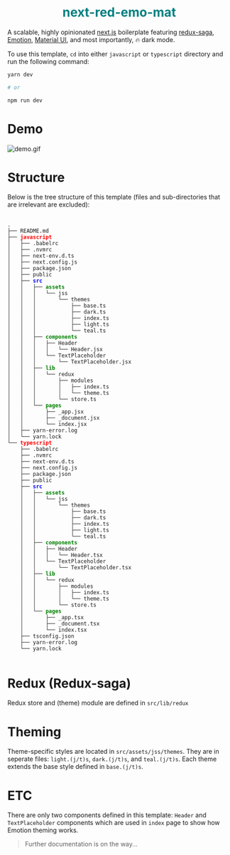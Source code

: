 <p>
  <h1 align="center" style="color: #008080">next-red-emo-mat</h1>
</p>

A scalable, highly opinionated [next.js](https://nextjs.org/) boilerplate featuring [redux-saga](https://redux-saga.js.org/), [Emotion](https://emotion.sh/), [Material UI](https://material-ui.com/), and most importantly, 🔥 dark mode.

To use this template, `cd` into either `javascript` or `typescript` directory and run the following command:

```bash
yarn dev

# or

npm run dev
```

# Demo

![demo.gif](demo.gif)


# Structure

Below is the tree structure of this template (files and sub-directories that are irrelevant are excluded):


<pre>
  <code>
.
├── README.md
├── <span style="font-weight: bold; color: red;">javascript</span>
│   ├── .babelrc
│   ├── .nvmrc
│   ├── next-env.d.ts
│   ├── next.config.js
│   ├── package.json
│   ├── public
│   ├── <span style="display: inline; font-weight: bold; color: blue;">src</span>
│   │   ├── <span style="font-weight: bold; color: green;">assets</span>
│   │   │   └── jss
│   │   │       └── themes
│   │   │           ├── base.ts
│   │   │           ├── dark.ts
│   │   │           ├── index.ts
│   │   │           ├── light.ts
│   │   │           └── teal.ts
│   │   ├── <span style="font-weight: bold; color: green;">components</span>
│   │   │   ├── Header
│   │   │   │   └── Header.jsx
│   │   │   └── TextPlaceholder
│   │   │       └── TextPlaceholder.jsx
│   │   ├── <span style="font-weight: bold; color: green;">lib</span>
│   │   │   └── redux
│   │   │       ├── modules
│   │   │       │   ├── index.ts
│   │   │       │   └── theme.ts
│   │   │       └── store.ts
│   │   └── <span style="font-weight: bold; color: green;">pages</span>
│   │       ├── _app.jsx
│   │       ├── _document.jsx
│   │       └── index.jsx
│   ├── yarn-error.log
│   └── yarn.lock
└── <span style="font-weight: bold; color: red">typescript</span>
    ├── .babelrc
    ├── .nvmrc
    ├── next-env.d.ts
    ├── next.config.js
    ├── package.json
    ├── public
    ├── <span style="font-weight: bold; color: blue;">src</span>
    │   ├── <span style="font-weight: bold; color: green;">assets</span>
    │   │   └── jss
    │   │       └── themes
    │   │           ├── base.ts
    │   │           ├── dark.ts
    │   │           ├── index.ts
    │   │           ├── light.ts
    │   │           └── teal.ts
    │   ├── <span style="font-weight: bold; color: green;">components</span>
    │   │   ├── Header
    │   │   │   └── Header.tsx
    │   │   └── TextPlaceholder
    │   │       └── TextPlaceholder.tsx
    │   ├── <span style="font-weight: bold; color: green;">lib</span>
    │   │   └── redux
    │   │       ├── modules
    │   │       │   ├── index.ts
    │   │       │   └── theme.ts
    │   │       └── store.ts
    │   └── <span style="font-weight: bold; color: green;">pages</span>
    │       ├── _app.tsx
    │       ├── _document.tsx
    │       └── index.tsx
    ├── tsconfig.json
    ├── yarn-error.log
    └── yarn.lock
  </code>
</pre>


# Redux (Redux-saga)
Redux store and (theme) module are defined in `src/lib/redux`

# Theming

Theme-specific styles are located in `src/assets/jss/themes`. They are in seperate files: `light.(j/t)s`, `dark.(j/t)s`, and `teal.(j/t)s`. Each theme extends the base style defined in `base.(j/t)s`.

# ETC

There are only two components defined in this template: `Header` and `TextPlaceholder` components which are used in `index` page to show how Emotion theming works.




> Further documentation is on the way...

